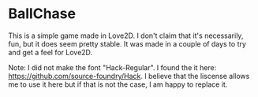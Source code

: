 # BallChase

This is a simple game made in Love2D.  I don't claim that it's necessarily, fun, but it does seem pretty stable.  It was made in a couple of days to try and get a feel for Love2D.

Note: I did not make the font "Hack-Regular".  I found the it here: https://github.com/source-foundry/Hack.  I believe that the liscense allows me to use it here but if that is not the case, I am happy to replace it.
